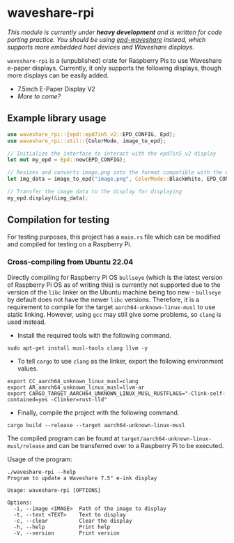 # waveshare-rpi

*This module is currently under **heavy development** and is written for code porting practice. You should be using [epd-waveshare](https://lib.rs/crates/epd-waveshare) instead, which supports more embedded host devices and Waveshare displays.*

`waveshare-rpi` is a (unpublished) crate for Raspberry Pis to use Waveshare e-paper displays. Currently, it only supports the following displays, though more displays can be easily added.

* 7.5inch E-Paper Display V2
* *More to come?*

## Example library usage

```rust
use waveshare_rpi::{epd::epd7in5_v2::EPD_CONFIG, Epd};
use waveshare_rpi::util::{ColorMode, image_to_epd};

// Initialize the interface to interact with the epd7in5_v2 display
let mut my_epd = Epd::new(EPD_CONFIG);

// Resizes and converts image.png into the format compatible with the epd7in5_v2 display
let img_data = image_to_epd("image.png", ColorMode::BlackWhite, EPD_CONFIG.width, EPD_CONFIG.height).unwrap();

// Transfer the image data to the display for displaying
my_epd.display(&img_data);
```

## Compilation for testing

For testing purposes, this project has a `main.rs` file which can be modified and compiled for testing on a Raspberry Pi.

### Cross-compiling from Ubuntu 22.04

Directly compiling for Raspberry Pi OS `bullseye` (which is the latest version of Raspberry Pi OS as of writing this) is currently not supported due to the version of the `libc` linker on the Ubuntu machine being too new - `bullseye` by default does not have the newer `libc` versions. Therefore, it is a requirement to compile for the target `aarch64-unknown-linux-musl` to use static linking. However, using `gcc` may still give some problems, so `clang` is used instead.

* Install the required tools with the following command. 

```
sudo apt-get install musl-tools clang llvm -y
```

* To tell `cargo` to use `clang` as the linker, export the following environment values.

```
export CC_aarch64_unknown_linux_musl=clang
export AR_aarch64_unknown_linux_musl=llvm-ar
export CARGO_TARGET_AARCH64_UNKNOWN_LINUX_MUSL_RUSTFLAGS="-Clink-self-contained=yes -Clinker=rust-lld"
```

* Finally, compile the project with the following command.

```
cargo build --release --target aarch64-unknown-linux-musl
```

The compiled program can be found at `target/aarch64-unknown-linux-musl/release` and can be transferred over to a Raspberry Pi to be executed.

Usage of the program:

```
./waveshare-rpi --help
Program to update a Waveshare 7.5" e-ink display

Usage: waveshare-rpi [OPTIONS]

Options:
  -i, --image <IMAGE>  Path of the image to display
  -t, --text <TEXT>    Text to display
  -c, --clear          Clear the display
  -h, --help           Print help
  -V, --version        Print version
```

